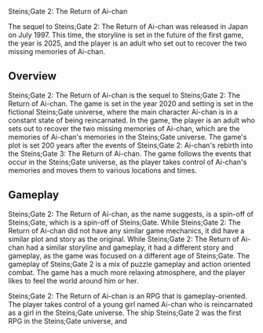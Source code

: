 Steins;Gate 2: The Return of Ai-chan

The sequel to Steins;Gate 2: The Return of Ai-chan was released in Japan on July 1997. This time, the storyline is set in the future of the first game, the year is 2025, and the player is an adult who set out to recover the two missing memories of Ai-chan.

## Overview

Steins;Gate 2: The Return of Ai-chan is the sequel to Steins;Gate 2: The Return of Ai-chan. The game is set in the year 2020 and setting is set in the fictional Steins;Gate universe, where the main character Ai-chan is in a constant state of being reincarnated. In the game, the player is an adult who sets out to recover the two missing memories of Ai-chan, which are the memories of Ai-chan's memories in the Steins;Gate universe. The game's plot is set 200 years after the events of Steins;Gate 2: Ai-chan's rebirth into the Steins;Gate 3: The Return of Ai-chan. The game follows the events that occur in the Steins;Gate universe, as the player takes control of Ai-chan's memories and moves them to various locations and times.

## Gameplay

Steins;Gate 2: The Return of Ai-chan, as the name suggests, is a spin-off of Steins;Gate, which is a spin-off of Steins;Gate. While Steins;Gate 2: The Return of Ai-chan did not have any similar game mechanics, it did have a similar plot and story as the original. While Steins;Gate 2: The Return of Ai-chan had a similar storyline and gameplay, it had a different story and gameplay, as the game was focused on a different age of Steins;Gate. The gameplay of Steins;Gate 2 is a mix of puzzle gameplay and action oriented combat. The game has a much more relaxing atmosphere, and the player likes to feel the world around him or her.

Steins;Gate 2: The Return of Ai-chan is an RPG that is gameplay-oriented. The player takes control of a young girl named Ai-chan who is reincarnated as a girl in the Steins;Gate universe. The ship Steins;Gate 2 was the first RPG in the Steins;Gate universe, and